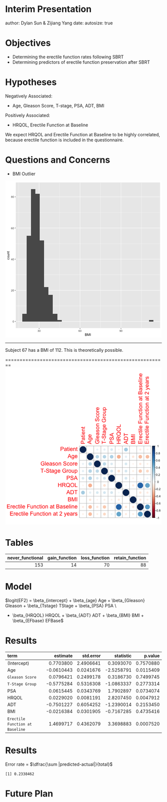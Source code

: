 Interim Presentation
========================================================
author: Dylan Sun & Zijiang Yang
date: 
autosize: true

Objectives
========================================================

- Determining the erectile function rates following SBRT
- Determining predictors of erectile function preservation after SBRT

Hypotheses
========================================================
Negatively Associated:
- Age, Gleason Score, T-stage, PSA, ADT, BMI

Positively Associated:
- HRQOL, Erectile Function at Baseline

We expect HRQOL and Erectile Function at Baseline to be highly correlated, because erectile function is included in the questionnaire. 

Questions and Concerns
========================================================
- BMI Outlier

![plot of chunk unnamed-chunk-1](presentation-figure/unnamed-chunk-1-1.png)

***
Subject 67 has a BMI of 112. 
This is theoretically possible.


========================================================
![plot of chunk unnamed-chunk-2](presentation-figure/unnamed-chunk-2-1.png)


Tables
========================================================

| never_functional| gain_function| loss_function| retain_function|
|----------------:|-------------:|-------------:|---------------:|
|              153|            14|            70|              88|

Model
========================================================
$logit(EF2) = \beta_{intercept} + \beta_{age} Age + \beta_{Gleason} Gleason + \beta_{Tstage} TStage + \beta_{PSA} PSA \\
+ \beta_{HRQOL} HRQOL + \beta_{ADT} ADT + \beta_{BMI} BMI + \beta_{EFbase} EFBase$

Results
========================================================

|term                            |   estimate| std.error|  statistic|   p.value|
|:-------------------------------|----------:|---------:|----------:|---------:|
|(Intercept)                     |  0.7703800| 2.4906641|  0.3093070| 0.7570880|
|Age                             | -0.0610443| 0.0241676| -2.5258791| 0.0115409|
|`Gleason Score`                 |  0.0796421| 0.2499178|  0.3186730| 0.7499745|
|`T-Stage Group`                 | -0.5775284| 0.5316308| -1.0863337| 0.2773314|
|PSA                             |  0.0615445| 0.0343769|  1.7902897| 0.0734074|
|HRQOL                           |  0.0229020| 0.0081191|  2.8207450| 0.0047912|
|ADT                             | -0.7501227| 0.6054252| -1.2390014| 0.2153450|
|BMI                             | -0.0216384| 0.0301905| -0.7167285| 0.4735416|
|`Erectile Function at Baseline` |  1.4699717| 0.4362079|  3.3698883| 0.0007520|

Results
========================================================
Error rate = $\dfrac{\sum |predicted-actual|}{total}$

```
[1] 0.2338462
```

Future Plan
========================================================
